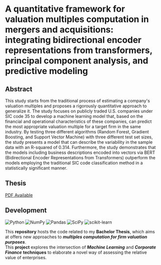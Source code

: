 # A quantitative framework for valuation multiples computation in mergers and acquisitions: integrating bidirectional encoder representations from transformers, principal component analysis, and predictive modeling

## Abstract

This study starts from the traditional process of estimating a company's valuation multiples and proposes a rigorously quantitative approach to generalize it. The study focuses on publicly traded U.S. companies under SIC code 35 to develop a machine learning model that, based on the financial and operational characteristics of these companies, can predict the most appropriate valuation multiple for a target firm in the same industry. By testing three different algorithms (Random Forest, Gradient Boosting, and Support Vector Machine) with three different test set sizes, the study presents a model that can describe the variability in the sample data with an R-squared of 0.314. Furthermore, the study demonstrates that the models including business descriptions encoded into vectors via BERT (Bidirectional Encoder Representations from Transformers) outperform the models employing the traditional SIC code classification method in a statistically significant manner.

## Thesis

[PDF Available](https://github.com/GMPCODE/Quantitative-Framework-for-Firm-Valuation-Multiples-Computation/blob/main/Paper.pdf)

## Development

![Python](https://img.shields.io/badge/python-3670A0?style=for-the-badge&logo=python&logoColor=ffdd54)
![NumPy](https://img.shields.io/badge/numpy-%23013243.svg?style=for-the-badge&logo=numpy&logoColor=white)
![Pandas](https://img.shields.io/badge/pandas-%23150458.svg?style=for-the-badge&logo=pandas&logoColor=white)
![SciPy](https://img.shields.io/badge/SciPy-%230C55A5.svg?style=for-the-badge&logo=scipy&logoColor=%white)
![scikit-learn](https://icon.icepanel.io/Technology/svg/scikit-learn.svg?style=for-the-badge&logo=TensorFlow&logoColor=white)


This __repository__ hosts the code related to my __Bachelor Thesis__, which aims at offers new approaches to __*multiples computation for firm valuation purposes*__.<br>
This __project__ explores the intersection of __*Machine Learning*__ and __*Corporate Finance*__ __techniques__ to elaborate a novel way of assessing the relative value of enterprises.<br>

